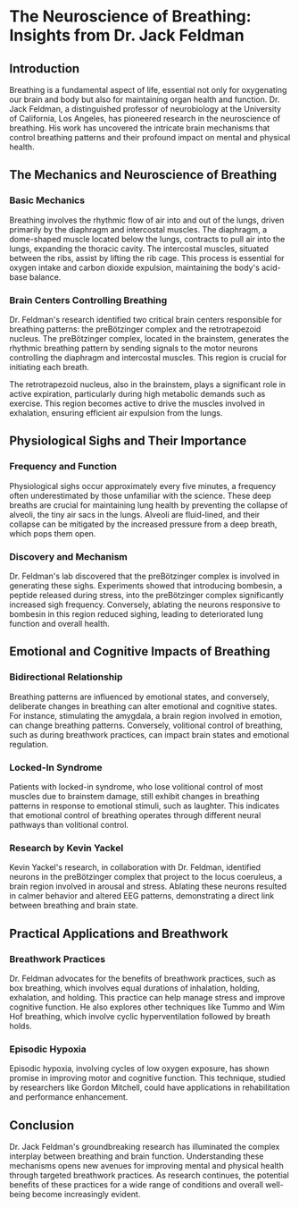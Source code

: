 # The Neuroscience of Breathing: Insights from Dr. Jack Feldman

## Introduction

Breathing is a fundamental aspect of life, essential not only for oxygenating our brain and body but also for maintaining organ health and function. Dr. Jack Feldman, a distinguished professor of neurobiology at the University of California, Los Angeles, has pioneered research in the neuroscience of breathing. His work has uncovered the intricate brain mechanisms that control breathing patterns and their profound impact on mental and physical health.

## The Mechanics and Neuroscience of Breathing

### Basic Mechanics

Breathing involves the rhythmic flow of air into and out of the lungs, driven primarily by the diaphragm and intercostal muscles. The diaphragm, a dome-shaped muscle located below the lungs, contracts to pull air into the lungs, expanding the thoracic cavity. The intercostal muscles, situated between the ribs, assist by lifting the rib cage. This process is essential for oxygen intake and carbon dioxide expulsion, maintaining the body's acid-base balance.

### Brain Centers Controlling Breathing

Dr. Feldman's research identified two critical brain centers responsible for breathing patterns: the preBötzinger complex and the retrotrapezoid nucleus. The preBötzinger complex, located in the brainstem, generates the rhythmic breathing pattern by sending signals to the motor neurons controlling the diaphragm and intercostal muscles. This region is crucial for initiating each breath.

The retrotrapezoid nucleus, also in the brainstem, plays a significant role in active expiration, particularly during high metabolic demands such as exercise. This region becomes active to drive the muscles involved in exhalation, ensuring efficient air expulsion from the lungs.

## Physiological Sighs and Their Importance

### Frequency and Function

Physiological sighs occur approximately every five minutes, a frequency often underestimated by those unfamiliar with the science. These deep breaths are crucial for maintaining lung health by preventing the collapse of alveoli, the tiny air sacs in the lungs. Alveoli are fluid-lined, and their collapse can be mitigated by the increased pressure from a deep breath, which pops them open.

### Discovery and Mechanism

Dr. Feldman's lab discovered that the preBötzinger complex is involved in generating these sighs. Experiments showed that introducing bombesin, a peptide released during stress, into the preBötzinger complex significantly increased sigh frequency. Conversely, ablating the neurons responsive to bombesin in this region reduced sighing, leading to deteriorated lung function and overall health.

## Emotional and Cognitive Impacts of Breathing

### Bidirectional Relationship

Breathing patterns are influenced by emotional states, and conversely, deliberate changes in breathing can alter emotional and cognitive states. For instance, stimulating the amygdala, a brain region involved in emotion, can change breathing patterns. Conversely, volitional control of breathing, such as during breathwork practices, can impact brain states and emotional regulation.

### Locked-In Syndrome

Patients with locked-in syndrome, who lose volitional control of most muscles due to brainstem damage, still exhibit changes in breathing patterns in response to emotional stimuli, such as laughter. This indicates that emotional control of breathing operates through different neural pathways than volitional control.

### Research by Kevin Yackel

Kevin Yackel's research, in collaboration with Dr. Feldman, identified neurons in the preBötzinger complex that project to the locus coeruleus, a brain region involved in arousal and stress. Ablating these neurons resulted in calmer behavior and altered EEG patterns, demonstrating a direct link between breathing and brain state.

## Practical Applications and Breathwork

### Breathwork Practices

Dr. Feldman advocates for the benefits of breathwork practices, such as box breathing, which involves equal durations of inhalation, holding, exhalation, and holding. This practice can help manage stress and improve cognitive function. He also explores other techniques like Tummo and Wim Hof breathing, which involve cyclic hyperventilation followed by breath holds.

### Episodic Hypoxia

Episodic hypoxia, involving cycles of low oxygen exposure, has shown promise in improving motor and cognitive function. This technique, studied by researchers like Gordon Mitchell, could have applications in rehabilitation and performance enhancement.

## Conclusion

Dr. Jack Feldman's groundbreaking research has illuminated the complex interplay between breathing and brain function. Understanding these mechanisms opens new avenues for improving mental and physical health through targeted breathwork practices. As research continues, the potential benefits of these practices for a wide range of conditions and overall well-being become increasingly evident.